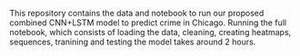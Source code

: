 This repository contains the data and notebook to run our proposed combined CNN+LSTM model to predict crime in Chicago. 
Running the full notebook, which consists of loading the data, cleaning, creating heatmaps, sequences, tranining and testing the model takes around 2 hours. 
